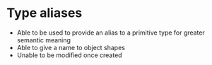 # Type aliases

- Able to be used to provide an alias to a primitive type for greater semantic meaning
- Able to give a name to object shapes
- Unable to be modified once created